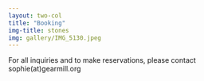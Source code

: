 ```yaml
---
layout: two-col
title: "Booking"
img-title: stones
img: gallery/IMG_5130.jpeg
---
```


For all inquiries and to make reservations, please contact sophie(at)gearmill.org

